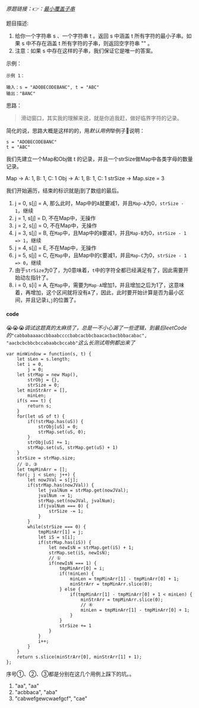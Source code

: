 *原题链接：👉：[最小覆盖子串](https://leetcode-cn.com/problems/minimum-window-substring/description/)*

题目描述:

1. 给你一个字符串 s 、一个字符串 t 。返回 s 中涵盖 t 所有字符的最小子串。如果 s 中不存在涵盖 t 所有字符的子串，则返回空字符串 "" 。
2. 注意：如果 s 中存在这样的子串，我们保证它是唯一的答案。


示例：
```
示例 1：

输入：s = "ADOBECODEBANC", t = "ABC"
输出："BANC"
```

思路：
> 滑动窗口，其实我的理解来说，就是你追我赶，做好临界字符的记录。

简化的说，思路大概是这样的的，用*默认用例*举例子🥝说明：

```
s = "ADOBECODEBANC"
t = "ABC"
```
我们先建立一个Map和Obj做 t 的记录，并且一个strSize做Map中各类字母的数量记录。

Map ->  A: 1, B: 1, C: 1
Obj -> A: 1, B: 1, C: 1
strSize -> Map.size = 3

我们开始遍历，结束的标识就是j到了数组的最后。

1. j = 0, s[j] = A, 那么此时，Map中的`A`就要减1，并且`Map-A`为0，`strSize - 1`，继续
2. j = 1, s[j] = D, 不在Map中，无操作
3. j = 2, s[j] = O, 不在Map中，无操作
4. j = 3, s[j] = B, 在`Map`中，且Map中的`B`要减1，并且`Map-B`为0，`strSize - 1 => 1`，继续
5. j = 4, s[j] = E, 不在Map中，无操作
6. j = 5, s[j] = C, 在`Map`中，且Map中的`C`要减1，并且`Map-C`为0，`strSize - 1 => 0`，继续 
7. 由于`strSize`为0了，为0意味着，`t`中的字符全都已经满足有了，因此需要开始动左指针了。
8. i = 0, s[i] = A, 在`Map`中，需要为`Map-A`增加1，并且增加之后为1了，这意味着，再增加，这个区间就将没有`A`了，因此，此时要开始计算是否为最小区间，并且记录`i`,`j`的位置了。


#### code

😭😭😭*调试这题真的太麻烦了，总是一不小心漏了一些逻辑，到最后leetCode的*`"cabbabaaaaccbbaabccccbabcacbbcbaacacbacbbbacabac", "aacbcbcbbcbccabaabcbccabb"`*这么长测试用例都出来了*


```
var minWindow = function(s, t) {
    let sLen = s.length;
    let i = 0,
        j = 0;
    let strMap = new Map(),
        strObj = {},
        strSize = 0;
    let minStrArr = [],
        minLen;
    if(s === t) {
        return s;
    }
    for(let uS of t) {
        if(!strMap.has(uS)) {
            strObj[uS] = 0;
            strMap.set(uS, 0);
        }
        strObj[uS] += 1;
        strMap.set(uS, strMap.get(uS) + 1)
    }
    strSize = strMap.size;
    // ②，③
    let tmpMinArr = [];
    for(; j < sLen; j++) {
        let nowJVal = s[j];
        if(strMap.has(nowJVal)) {
            let jvalNum = strMap.get(nowJVal);
            jvalNum -= 1;
            strMap.set(nowJVal, jvalNum);
            if(jvalNum === 0) {
                strSize -= 1;
            }
        }
        while(strSize === 0) {
            tmpMinArr[1] = j;
            let iS = s[i];
            if(strMap.has(iS)) {
                let newIsN = strMap.get(iS) + 1;
                strMap.set(iS, newIsN);
                // ①
                if(newIsN === 1) {
                    tmpMinArr[0] = i;
                    if(!minLen) {
                        minLen = tmpMinArr[1] - tmpMinArr[0] + 1;
                        minStrArr = tmpMinArr.slice(0);
                    } else {
                        if(tmpMinArr[1] - tmpMinArr[0] + 1 < minLen) {
                            minStrArr = tmpMinArr.slice(0);
                            // ④
                            minLen = tmpMinArr[1] - tmpMinArr[0] + 1;
                        }
                    }
                    strSize += 1
                }
            }
            i++;
        }
    }
    return s.slice(minStrArr[0], minStrArr[1] + 1);
};
```

序号①、②、③都是分别在这几个用例上踩下的坑。。


1. "aa", "aa"
2. "acbbaca", "aba"
3. "cabwefgewcwaefgcf", "cae"




